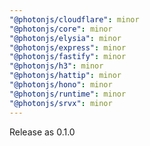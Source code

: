 ```yaml
---
"@photonjs/cloudflare": minor
"@photonjs/core": minor
"@photonjs/elysia": minor
"@photonjs/express": minor
"@photonjs/fastify": minor
"@photonjs/h3": minor
"@photonjs/hattip": minor
"@photonjs/hono": minor
"@photonjs/runtime": minor
"@photonjs/srvx": minor
---
```


Release as 0.1.0
